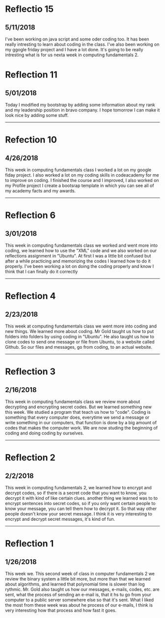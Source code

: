# Reflectio 15
## 5/11/2018
I've been working on java script and some oder coding too.
It has been really intresting to learn about coding in the class.
I've also been working on my ggogle friday project and I have a lot done.
It's going to be really intresting what is for us nexta week in computing fundamentals 2. 


# Reflection 11
## 5/01/2018
Today I modified my bootstrap by adding some information about my rank and my leadership position in bravo company.
I hope tomorrow I can make it look nice by adding some stuff.

---

# Refection 10
## 4/26/2018
This week in computing fundamentals class I worked a lot on my google fiday project.
I also worked a lot on my coding skills in codeacademy for me to improve on coding.
I finished the course and I improved, I also worked on my Profile project
I create a bootsrap template in which you can see all of my academy facts and my awards.

---

# Reflection 6
## 3/01/2018
This week in computing fundamentals class we worked and went more into coding, we learned how to use the "XML" code and we also worked on our reflections assignment in "Ubuntu".
At first I was a little bit confused but after a while practicing and memorizing the codes I learned how to do it properly.
I've been working a lot on doing the coding properly and know I think that I can finally do it correctly

---

# Reflection 4
## 2/23/2018
This week at computing fundamentals class we went more into coding and new things.
We learned more about coding. Mr Gold taught us how to put folders into folders by using coding in "Ubuntu".
He also taught us how to clone codes to send one message or file from Ubuntu, to a website called Github.
So our files and messages, go from coding, to an actual website.

---

# Reflection 3
## 2/16/2018
This week in computing fundamentals class we review more about decrypting and encrypting secret codes.
But we learned something new this week. We studied a program that teach us how to "code". Coding is something that every computer does, everytime we send a message or write something in our computers, that function is done by a big amount of codes that makes the computer work. 
We are now studing the beginning of coding and doing coding by ourselves.

---

# Reflection 2
## 2/2/2018 
This week in computing fundamentals 2, we learned how to encrypt and decrypt codes, so if there is a secret
code that you want to know, you decrypt it with kind of like certain clues. 
another thing we learned was to to encrypt sentences into secret codes, so if you only want certain people to know your message, you can tell them how to decrypt it. So that way other people doesn't know your secret message.
I think it is very interesting to encrypt and decrypt secret messages, it's kind of fun.

---

# Reflection 1
## 1/26/2018
This week we. This second week of class in computer fundamentals 2 we review the binary system a little bit more, but more than that we learned about algorithms, and learned that polynomial time is slower than log rythmic.
Mr. Gold also taught us how our messages, e-mails, codes, etc. are sent, what the process of sending an e-mail is, that it hs tu go from your computer to a public server somewhere else so that it's sent. 
What I liked the most from these week was about he process of our e-mails, I think is very interesting how that process and how fast it goes.
